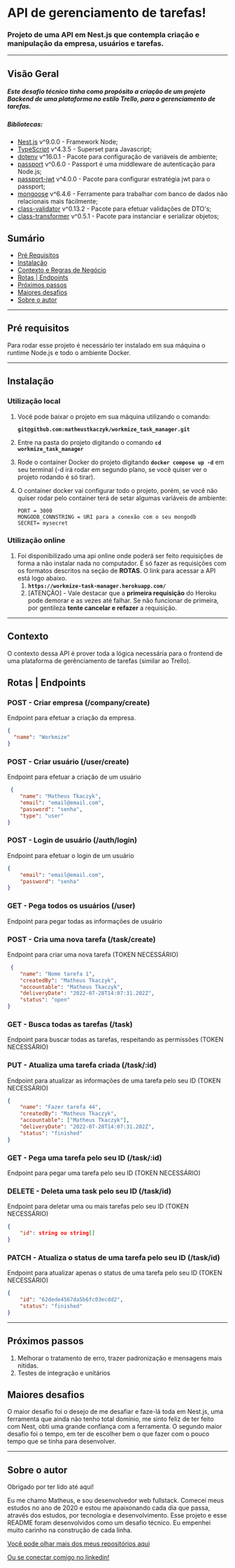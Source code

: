 # API de gerenciamento de tarefas!

### Projeto de uma API em Nest.js que contempla criação e manipulação da empresa, usuários e tarefas.

---

## Visão Geral

##### Este desafio técnico tinha como propósito a criação de um projeto Backend de uma plataforma no estilo Trello, para o gerenciamento de tarefas.

##### Bibliotecas:

- [Nest.js](https://docs.nestjs.com/) v^9.0.0 - Framework Node;
- [TypeScript](https://www.npmjs.com/package/typescript) v^4.3.5 - Superset para Javascript;
- [dotenv](https://www.npmjs.com/package/dotenv) v^16.0.1  - Pacote para configuração de variáveis de ambiente;
- [passport](https://www.npmjs.com/package/passport) v^0.6.0 - Passport é uma middleware de autenticação para Node.js;
- [passport-jwt](https://www.npmjs.com/package/passport-jwt) v^4.0.0 - Pacote para configurar estratégia jwt para o passport;
- [mongoose](https://www.npmjs.com/package/mongoose) v^6.4.6 - Ferramente para trabalhar com banco de dados não relacionais mais fácilmente;
- [class-validator](https://www.npmjs.com/package/class-validator) v^0.13.2 - Pacote para efetuar validações de DTO's;
- [class-transformer](https://www.npmjs.com/package/class-transformer) v^0.5.1 - Pacote para instanciar e serializar objetos;

## **Sumário**

- [Pré Requisitos](#pré-requisitos)
- [Instalação](#instalação)
- [Contexto e Regras de Negócio](#contexto-e-regras-de-negócio)
- [Rotas | Endpoints](#rotas-|-endpoints)
- [Próximos passos](#próximos-passos)
- [Maiores desafios](#maiores-desafios)
- [Sobre o autor](#sobre-o-autor)

---

## **Pré requisitos**

Para rodar esse projeto é necessário ter instalado em sua máquina o runtime Node.js e todo o ambiente Docker.

---

## **Instalação**

### Utilização local

1. Você pode baixar o projeto em sua máquina utilizando o comando:

   **`git@github.com:matheustkaczyk/workmize_task_manager.git`**

2. Entre na pasta do projeto digitando o comando **`cd workmize_task_manager`**

3. Rode o container Docker do projeto digitando **`docker compose up -d`** em seu terminal (-d irá rodar em segundo plano, se você quiser ver o projeto rodando é só tirar).

4. O container docker vai configurar todo o projeto, porém, se você não quiser rodar pelo container terá de setar algumas variáveis de ambiente:
    ```
    PORT = 3000
    MONGODB_CONNSTRING = URI para a conexão com o seu mongodb
    SECRET= mysecret
    ```

### **Utilização online**

1. Foi disponibilizado uma api online onde poderá ser feito requisições de forma a não instalar nada no computador. É só fazer as requisições com os formatos descritos na seção de **ROTAS**. O link para acessar a API está logo abaixo.
   1. **`https://workmize-task-manager.herokuapp.com/`**
   1. [ATENÇÃO] - Vale destacar que a **primeira requisição** do Heroku pode demorar e as vezes até falhar. Se não funcionar de primeira, por gentileza **tente cancelar e refazer** a requisição.

---

## Contexto

O contexto dessa API é prover toda a lógica necessária para o frontend de uma plataforma de gerênciamento de tarefas (similar ao Trello).

## Rotas | Endpoints
### POST - Criar empresa (/company/create)
Endpoint para efetuar a criação da empresa.
```json
{
  "name": "Workmize"
}
```

### POST - Criar usuário (/user/create)
Endpoint para efetuar a criação de um usuário
```json
 {
	"name": "Matheus Tkaczyk",
	"email": "email@email.com",
	"password": "senha",
	"type": "user"
}
```

### POST - Login de usuário (/auth/login)
Endpoint para efetuar o login de um usuário
```json
{
	"email": "email@email.com",
	"password": "senha"
}
```

### GET - Pega todos os usuários (/user)
Endpoint para pegar todas as informações de usuário

### POST - Cria uma nova tarefa (/task/create)
Endpoint para criar uma nova tarefa (TOKEN NECESSÁRIO)
```json
 {
	"name": "Nome tarefa 1",
	"createdBy": "Matheus Tkaczyk",
	"accountable": "Matheus Tkaczyk",
	"deliveryDate": "2022-07-28T14:07:31.202Z",
	"status": "open"
}
```

### GET - Busca todas as tarefas (/task)
Endpoint para buscar todas as tarefas, respeitando as permissões (TOKEN NECESSÁRIO)

### PUT - Atualiza uma tarefa criada (/task/:id)
Endpoint para atualizar as informações de uma tarefa pelo seu ID (TOKEN NECESSÁRIO)
```json
{
	"name": "Fazer tarefa 44",
	"createdBy": "Matheus Tkaczyk",
	"accountable": ["Matheus Tkaczyk"],
	"deliveryDate": "2022-07-28T14:07:31.202Z",
	"status": "finished"
}
```

### GET - Pega uma tarefa pelo seu ID (/task/:id)
Endpoint para pegar uma tarefa pelo seu ID (TOKEN NECESSÁRIO)

### DELETE - Deleta uma task pelo seu ID (/task/id)
Endpoint para deletar uma ou mais tarefas pelo seu ID (TOKEN NECESSÁRIO)
```json
{
	"id": string ou string[]
}
```

### PATCH - Atualiza o status de uma tarefa pelo seu ID (/task/id)
Endpoint para atualizar apenas o status de uma tarefa pelo seu ID (TOKEN NECESSÁRIO)
```json
{
	"id": "62dede4567da5b6fc03ecdd2",
	"status": "finished"
}
```

---

## **Próximos passos**
1. Melhorar o tratamento de erro, trazer padronização e mensagens mais nítidas.
2. Testes de integração e unitários

## **Maiores desafios**
O maior desafio foi o desejo de me desafiar e faze-lá toda em Nest.js, uma ferramenta que ainda não tenho total domínio, 
me sinto feliz de ter feito com Nest, obti uma grande confiança com a ferramenta.
O segundo maior desafio foi o tempo, em ter de escolher bem o que fazer com o pouco tempo que se tinha para desenvolver.

---

## **Sobre o autor**

Obrigado por ter lido até aqui!

Eu me chamo Matheus, e sou desenvolvedor web fullstack. Comecei meus estudos no ano de 2020 e estou me apaixonando cada dia que passa, através dos estudos, por tecnologia e desenvolvimento. Esse projeto e esse README foram desenvolvidos como um desafio técnico. Eu empenhei muito carinho na construção de cada linha.

[Você pode olhar mais dos meus repositórios aqui](https://github.com/matheustkaczyk)

[Ou se conectar comigo no linkedin!](https://www.linkedin.com/in/matheustkaczykribeiro/)
